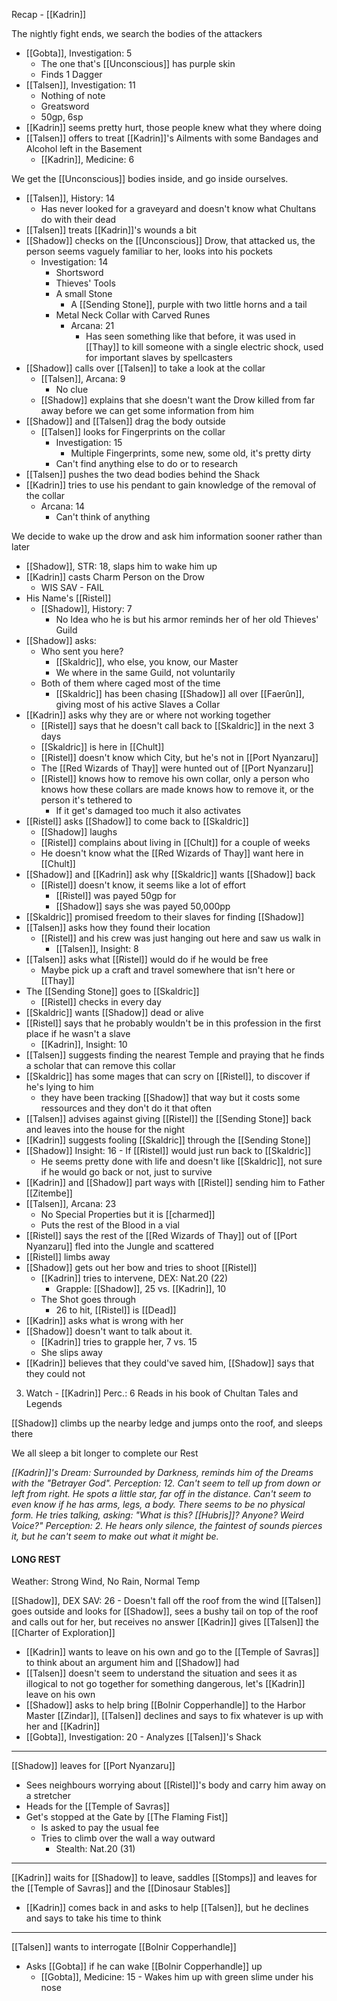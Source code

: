 Recap - [[Kadrin]]

The nightly fight ends, we search the bodies of the attackers
- [[Gobta]], Investigation: 5
	- The one that's [[Unconscious]] has purple skin
	- Finds 1 Dagger
- [[Talsen]], Investigation: 11
	- Nothing of note
	- Greatsword
	- 50gp, 6sp
- [[Kadrin]] seems pretty hurt, those people knew what they where doing
- [[Talsen]] offers to treat [[Kadrin]]'s Ailments with some Bandages and Alcohol left in the Basement
	- [[Kadrin]], Medicine: 6

We get the [[Unconscious]] bodies inside, and go inside ourselves.
- [[Talsen]], History: 14
	- Has never looked for a graveyard and doesn't know what Chultans do with their dead
- [[Talsen]] treats [[Kadrin]]'s wounds a bit
- [[Shadow]] checks on the [[Unconscious]] Drow, that attacked us, the person seems vaguely familiar to her, looks into his pockets
	- Investigation: 14
		- Shortsword
		- Thieves' Tools
		- A small Stone
			- A [[Sending Stone]], purple with two little horns and a tail
		- Metal Neck Collar with Carved Runes
			- Arcana: 21
				- Has seen something like that before, it was used in [[Thay]] to kill someone with a single electric shock, used for important slaves by spellcasters
- [[Shadow]] calls over [[Talsen]] to take a look at the collar
	- [[Talsen]], Arcana: 9
		- No clue
	- [[Shadow]] explains that she doesn't want the Drow killed from far away before we can get some information from him
- [[Shadow]] and [[Talsen]] drag the body outside
	- [[Talsen]] looks for Fingerprints on the collar
		- Investigation: 15
			- Multiple Fingerprints, some new, some old, it's pretty dirty
		- Can't find anything else to do or to research
- [[Talsen]] pushes the two dead bodies behind the Shack
- [[Kadrin]] tries to use his pendant to gain knowledge of the removal of the collar
	- Arcana: 14
		- Can't think of anything

We decide to wake up the drow and ask him information sooner rather than later
- [[Shadow]], STR: 18, slaps him to wake him up
- [[Kadrin]] casts Charm Person on the Drow
	- WIS SAV - FAIL
- His Name's [[Ristel]]
	- [[Shadow]], History: 7
		- No Idea who he is but his armor reminds her of her old Thieves' Guild
- [[Shadow]] asks:
	- Who sent you here?
		- [[Skaldric]], who else, you know, our Master
		- We where in the same Guild, not voluntarily
	- Both of them where caged most of the time
		- [[Skaldric]] has been chasing [[Shadow]] all over [[Faerûn]], giving most of his active Slaves a Collar
- [[Kadrin]] asks why they are or where not working together
	- [[Ristel]] says that he doesn't call back to [[Skaldric]] in the next 3 days
	- [[Skaldric]] is here in [[Chult]]
	- [[Ristel]] doesn't know which City, but he's not in [[Port Nyanzaru]]
	- The [[Red Wizards of Thay]] were hunted out of [[Port Nyanzaru]]
	- [[Ristel]] knows how to remove his own collar, only a person who knows how these collars are made knows how to remove it, or the person it's tethered to
		- If it get's damaged too much it also activates
- [[Ristel]] asks [[Shadow]] to come back to [[Skaldric]]
	- [[Shadow]] laughs
	- [[Ristel]] complains about living in [[Chult]] for a couple of weeks
	- He doesn't know what the [[Red Wizards of Thay]] want here in [[Chult]]
- [[Shadow]] and [[Kadrin]] ask why [[Skaldric]] wants [[Shadow]] back
	- [[Ristel]] doesn't know, it seems like a lot of effort
		- [[Ristel]] was payed 50gp for 
		- [[Shadow]] says she was payed 50,000pp
- [[Skaldric]] promised freedom to their slaves for finding [[Shadow]]
- [[Talsen]] asks how they found their location
	- [[Ristel]] and his crew was just hanging out here and saw us walk in
		- [[Talsen]], Insight: 8
- [[Talsen]] asks what [[Ristel]] would do if he would be free
	- Maybe pick up a craft and travel somewhere that isn't here or [[Thay]]
- The [[Sending Stone]] goes to [[Skaldric]]
	- [[Ristel]] checks in every day
- [[Skaldric]] wants [[Shadow]] dead or alive
- [[Ristel]] says that he probably wouldn't be in this profession in the first place if he wasn't a slave
	- [[Kadrin]], Insight: 10
- [[Talsen]] suggests finding the nearest Temple and praying that he finds a scholar that can remove this collar
- [[Skaldric]] has some mages that can scry on [[Ristel]], to discover if he's lying to him
	- they have been tracking [[Shadow]] that way but it costs some ressources and they don't do it that often
- [[Talsen]] advises against giving [[Ristel]] the [[Sending Stone]] back and leaves into the house for the night
- [[Kadrin]] suggests fooling [[Skaldric]] through the [[Sending Stone]]
- [[Shadow]] Insight: 16 - If [[Ristel]] would just run back to [[Skaldric]]
	- He seems pretty done with life and doesn't like [[Skaldric]], not sure if he would go back or not, just to survive
- [[Kadrin]] and [[Shadow]] part ways with [[Ristel]] sending him to Father [[Zitembe]]
- [[Talsen]], Arcana: 23
	- No Special Properties but it is [[charmed]]
	- Puts the rest of the Blood in a vial
- [[Ristel]] says the rest of the [[Red Wizards of Thay]] out of [[Port Nyanzaru]] fled into the Jungle and scattered
- [[Ristel]] limbs away
- [[Shadow]] gets out her bow and tries to shoot [[Ristel]]
	- [[Kadrin]] tries to intervene, DEX: Nat.20 (22)
		- Grapple: [[Shadow]], 25 vs. [[Kadrin]], 10
	- The Shot goes through
		- 26 to hit, [[Ristel]] is [[Dead]]
- [[Kadrin]] asks what is wrong with her
- [[Shadow]] doesn't want to talk about it.
	- [[Kadrin]] tries to grapple her, 7 vs. 15
	- She slips away
- [[Kadrin]] believes that they could've saved him, [[Shadow]] says that they could not

3. Watch -  [[Kadrin]]
Perc.: 6
Reads in his book of Chultan Tales and Legends

[[Shadow]] climbs up the nearby ledge and jumps onto the roof, and sleeps there

We all sleep a bit longer to complete our Rest

_[[Kadrin]]'s Dream:
Surrounded by Darkness, reminds him of the Dreams with the "Betrayer God".
Perception: 12. 
Can't seem to tell up from down or left from right.
He spots a little star, far off in the distance.
Can't seem to even know if he has arms, legs, a body. There seems to be no physical form.
He tries talking, asking: "What is this? [[Hubris]]? Anyone? Weird Voice?"
Perception: 2.
He hears only silence, the faintest of sounds pierces it, but he can't seem to make out what it might be._

#### LONG REST
Weather: Strong Wind, No Rain, Normal Temp

[[Shadow]], DEX SAV: 26 - Doesn't fall off the roof from the wind
[[Talsen]] goes outside and looks for [[Shadow]], sees a bushy tail on top of the roof and calls out for her, but receives no answer
[[Kadrin]] gives [[Talsen]] the [[Charter of Exploration]]
- [[Kadrin]] wants to leave on his own and go to the [[Temple of Savras]] to think about an argument him and [[Shadow]] had
- [[Talsen]] doesn't seem to understand the situation and sees it as illogical to not go together for something dangerous, let's [[Kadrin]] leave on his own
- [[Shadow]] asks to help bring [[Bolnir Copperhandle]] to the Harbor Master [[Zindar]], [[Talsen]] declines and says to fix whatever is up with her and [[Kadrin]]
- [[Gobta]], Investigation: 20 - Analyzes [[Talsen]]'s Shack

---
[[Shadow]] leaves for [[Port Nyanzaru]]
- Sees neighbours worrying about [[Ristel]]'s body and carry him away on a stretcher
- Heads for the [[Temple of Savras]]
- Get's stopped at the Gate by [[The Flaming Fist]]
	- Is asked to pay the usual fee
	- Tries to climb over the wall a way outward
		- Stealth: Nat.20 (31)
---
[[Kadrin]] waits for [[Shadow]] to leave, saddles [[Stomps]] and leaves for the [[Temple of Savras]] and the [[Dinosaur Stables]]
- [[Kadrin]] comes back in and asks to help [[Talsen]], but he declines and says to take his time to think

---
[[Talsen]] wants to interrogate [[Bolnir Copperhandle]]
- Asks [[Gobta]] if he can wake [[Bolnir Copperhandle]] up
	- [[Gobta]], Medicine: 15 - Wakes him up with green slime under his nose